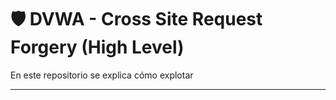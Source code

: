 # 🛡️ DVWA - Cross Site Request Forgery (High Level)

En este repositorio se explica cómo explotar 

---
